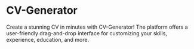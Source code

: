 # CV-Generator
Create a stunning CV in minutes with CV-Generator! The platform offers a user-friendly drag-and-drop interface for customizing your skills, experience, education, and more. 
